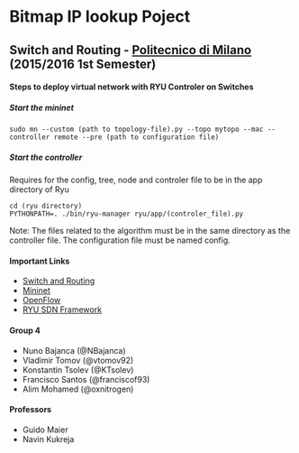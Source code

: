 # Bitmap IP lookup Poject
## Switch and Routing - [Politecnico di Milano](http://www.polimi.it/ "Polimi Website") (2015/2016 1st Semester)

#### Steps to deploy virtual network with RYU Controler on Switches
##### Start the mininet
```
sudo mn --custom (path to topology-file).py --topo mytopo --mac --controller remote --pre (path to configuration file)
```
##### Start the controller
Requires for the config, tree, node and controler file to be in the app directory of Ryu
```
cd (ryu directory)
PYTHONPATH=. ./bin/ryu-manager ryu/app/(controler_file).py
```
Note: The files related to the algorithm must be in the same directory as the controller file. The configuration file must be named config.

#### Important Links
* [Switch and Routing](https://www11.ceda.polimi.it/schedaincarico/schedaincarico/controller/scheda_pubblica/SchedaPublic.do?&evn_default=evento&c_classe=617586&__pj0=0&__pj1=cafee3a3315408a73e29ad42bdc45521 "Course Page")
* [Mininet](http://mininet.org/)
* [OpenFlow](https://www.opennetworking.org/sdn-resources/openflow)
* [RYU SDN Framework](http://osrg.github.io/ryu/)

#### Group 4
* Nuno Bajanca (@NBajanca)
* Vladimir Tomov (@vtomov92)
* Konstantin Tsolev (@KTsolev)
* Francisco Santos (@franciscof93)
* Alim Mohamed (@oxnitrogen)

#### Professors
* Guido Maier
* Navin Kukreja
